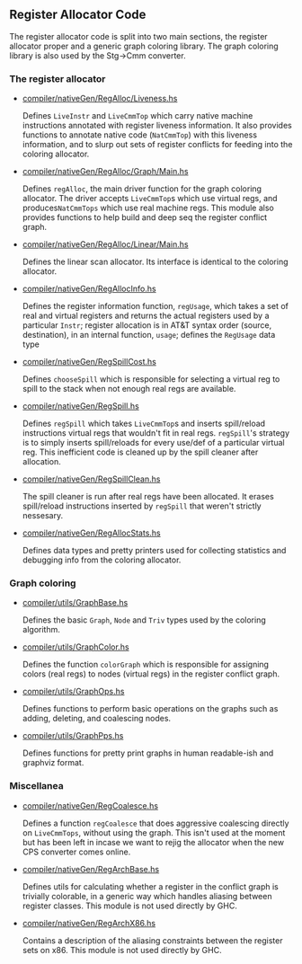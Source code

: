 ## Register Allocator Code



The register allocator code is split into two main sections, the register allocator proper and a generic graph coloring library. The graph coloring library is also used by the Stg-\>Cmm converter.


### The register allocator


- [compiler/nativeGen/RegAlloc/Liveness.hs](https://gitlab.haskell.org/ghc/ghc/blob/master/compiler/nativeGen/RegAlloc/Liveness.hs) 

  Defines `LiveInstr` and `LiveCmmTop` which carry native machine instructions annotated with register liveness information. It also provides functions to annotate native code (`NatCmmTop`) with this liveness information, and to slurp out sets of register conflicts for feeding into the coloring allocator.

- [compiler/nativeGen/RegAlloc/Graph/Main.hs](https://gitlab.haskell.org/ghc/ghc/blob/master/compiler/nativeGen/RegAlloc/Graph/Main.hs)

  Defines `regAlloc`, the main driver function for the graph coloring allocator. The driver accepts `LiveCmmTop`s which use virtual regs, and produces`NatCmmTops` which use real machine regs. This module also provides functions to help build and deep seq the register conflict graph.

- [compiler/nativeGen/RegAlloc/Linear/Main.hs](https://gitlab.haskell.org/ghc/ghc/blob/master/compiler/nativeGen/RegAlloc/Linear/Main.hs) 

  Defines the linear scan allocator. Its interface is identical to the coloring allocator.

- [compiler/nativeGen/RegAllocInfo.hs](https://gitlab.haskell.org/ghc/ghc/blob/master/compiler/nativeGen/RegAllocInfo.hs) 

  Defines the register information function, `regUsage`, which takes a set of real and virtual registers and returns the actual registers used by a particular `Instr`; register allocation is in AT&T syntax order (source, destination), in an internal function, `usage`; defines the `RegUsage` data type

- [compiler/nativeGen/RegSpillCost.hs](https://gitlab.haskell.org/ghc/ghc/blob/master/compiler/nativeGen/RegSpillCost.hs) 

  Defines `chooseSpill` which is responsible for selecting a virtual reg to spill to the stack when not enough real regs are available.

- [compiler/nativeGen/RegSpill.hs](https://gitlab.haskell.org/ghc/ghc/blob/master/compiler/nativeGen/RegSpill.hs) 

  Defines `regSpill` which takes `LiveCmmTop`s and inserts spill/reload instructions virtual regs that wouldn't fit in real regs. `regSpill`'s strategy is to simply inserts spill/reloads for every use/def of a particular virtual reg. This inefficient code is cleaned up by the spill cleaner after allocation.


 


- [compiler/nativeGen/RegSpillClean.hs](https://gitlab.haskell.org/ghc/ghc/blob/master/compiler/nativeGen/RegSpillClean.hs) 

  The spill cleaner is run after real regs have been allocated. It erases spill/reload instructions inserted by `regSpill` that weren't strictly nessesary.

- [compiler/nativeGen/RegAllocStats.hs](https://gitlab.haskell.org/ghc/ghc/blob/master/compiler/nativeGen/RegAllocStats.hs) 

  Defines data types and pretty printers used for collecting statistics and debugging info from the coloring allocator.

### Graph coloring


- [compiler/utils/GraphBase.hs](https://gitlab.haskell.org/ghc/ghc/blob/master/compiler/utils/GraphBase.hs) 

  Defines the basic `Graph`, `Node` and `Triv` types used by the coloring algorithm.

- [compiler/utils/GraphColor.hs](https://gitlab.haskell.org/ghc/ghc/blob/master/compiler/utils/GraphColor.hs) 

  Defines the function `colorGraph` which is responsible for assigning colors (real regs) to nodes (virtual regs) in the register conflict graph.

- [compiler/utils/GraphOps.hs](https://gitlab.haskell.org/ghc/ghc/blob/master/compiler/utils/GraphOps.hs) 

  Defines functions to perform basic operations on the graphs such as adding, deleting, and coalescing nodes.

- [compiler/utils/GraphPps.hs](https://gitlab.haskell.org/ghc/ghc/blob/master/compiler/utils/GraphPps.hs) 

  Defines functions for pretty print graphs in human readable-ish and graphviz format.

### Miscellanea


- [compiler/nativeGen/RegCoalesce.hs](https://gitlab.haskell.org/ghc/ghc/blob/master/compiler/nativeGen/RegCoalesce.hs) 

  Defines a function `regCoalesce` that does aggressive coalescing directly on `LiveCmmTops`, without using the graph. This isn't used at the moment but has been left in incase we want to rejig the allocator when the new CPS converter comes online.

- [compiler/nativeGen/RegArchBase.hs](https://gitlab.haskell.org/ghc/ghc/blob/master/compiler/nativeGen/RegArchBase.hs) 

  Defines utils for calculating whether a register in the conflict graph is trivially colorable, in a generic way which handles aliasing between register classes. This module is not used directly by GHC.

- [compiler/nativeGen/RegArchX86.hs](https://gitlab.haskell.org/ghc/ghc/blob/master/compiler/nativeGen/RegArchX86.hs) 

  Contains a description of the aliasing constraints between the register sets on x86. This module is not used directly by GHC.
